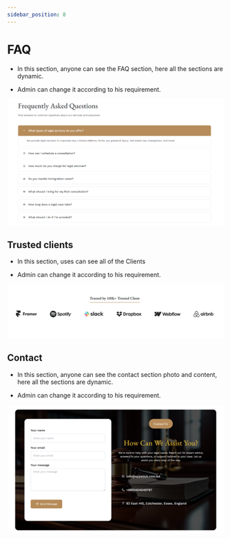 ```yaml
---
sidebar_position: 8
---
```


# FAQ

- In this section, anyone can see the FAQ section, here all the sections are dynamic.

- Admin can change it according to his requirement.

![faq](./img/ff.png)


## Trusted  clients

- In this section, uses can see all of the Clients

- Admin can change it according to his requirement.

![clients](./img/cl.png)


## Contact


- In this section, anyone can see the contact section photo and content, here all the sections are dynamic.

- Admin can change it according to his requirement.
 

![gallary](./img/c.png)